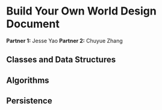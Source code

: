 # Build Your Own World Design Document

**Partner 1:**
Jesse Yao
**Partner 2:**
Chuyue Zhang
## Classes and Data Structures

## Algorithms

## Persistence

